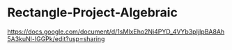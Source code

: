 # Rectangle-Project-Algebraic
https://docs.google.com/document/d/1sMIxEho2Ni4PYD_4VYb3pIjIpBA8Ah5A3kuNl-IGGPk/edit?usp=sharing

